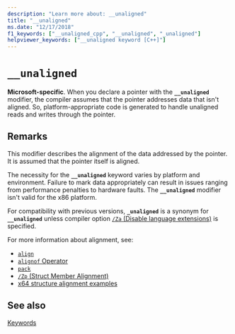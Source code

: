 ```yaml
---
description: "Learn more about: __unaligned"
title: "__unaligned"
ms.date: "12/17/2018" 
f1_keywords: ["__unaligned_cpp", "__unaligned", "_unaligned"]
helpviewer_keywords: ["__unaligned keyword [C++]"]
---
```

# `__unaligned`

**Microsoft-specific**. When you declare a pointer with the **`__unaligned`** modifier, the compiler assumes that the pointer addresses data that isn't aligned. So, platform-appropriate code is generated to handle unaligned reads and writes through the pointer.

## Remarks

This modifier describes the alignment of the data addressed by the pointer. It is assumed that the pointer itself is aligned.

The necessity for the **`__unaligned`** keyword varies by platform and environment. Failure to mark data appropriately can result in issues ranging from performance penalties to hardware faults. The **`__unaligned`** modifier isn't valid for the x86 platform.

For compatibility with previous versions, **`_unaligned`** is a synonym for **`__unaligned`** unless compiler option [`/Za` \(Disable language extensions)](../build/reference/za-ze-disable-language-extensions.md) is specified.

For more information about alignment, see:

- [`align`](../cpp/align-cpp.md)
- [`alignof` Operator](../cpp/alignof-operator.md)
- [`pack`](../preprocessor/pack.md)
- [`/Zp` (Struct Member Alignment)](../build/reference/zp-struct-member-alignment.md)
- [x64 structure alignment examples](../build/x64-software-conventions.md#x64-structure-alignment-examples)

## See also

[Keywords](../cpp/keywords-cpp.md)
